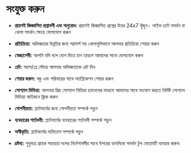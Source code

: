 # **সংযুক্ত করুন**

- **প্রায়শই জিজ্ঞাসিত প্রশ্নাবলী এবং অনুরোধ:** প্রায়শই জিজ্ঞাসিত প্রশ্নের উত্তর 24x7 খুঁজুন। লাইভ চ্যাট সমর্থন বা খোলা সমর্থন ক্ষেত্রে যোগাযোগ করুন
- **প্রতিক্রিয়া:** অভিজ্ঞতার উন্নতির জন্য পরামর্শ সহ খোলাখুলিভাবে আপনার প্রতিক্রিয়া শেয়ার করুন
- **স্বেচ্ছাসেবী:** আপনি যদি দলে যোগ দিতে চান তাহলে আমাদের সাথে যোগাযোগ করুন
- **রেট:** অ্যাপ/প্লে স্টোরে আপনার অভিজ্ঞতাকে রেট দিন
- **শেয়ার করুন:** বন্ধু এবং পরিবারের সাথে অ্যাপ্লিকেশন শেয়ার করুন
- **সোশ্যাল মিডিয়া:** আপনার প্রিয় সোশ্যাল মিডিয়া চ্যানেলের মাধ্যমে আমাদের সাথে সংযোগ করতে নির্দিষ্ট সোশ্যাল মিডিয়া আইকনে ক্লিক করুন
- **গোপনীয়তা:** প্ল্যাটফর্মের জন্য গোপনীয়তা সম্পর্কে পড়ুন
- **ব্যবহারের শর্তাবলী:** প্ল্যাটফর্মের ব্যবহারের শর্তাবলী সম্পর্কে পড়ুন
- **অস্বীকৃতি:** প্ল্যাটফর্মের দাবিত্যাগ সম্পর্কে পড়ুন

- **দ্রষ্টব্য:** শুধুমাত্র গ্রাহক সহায়তা দলের নির্দেশাবলীর সাথে উপরের ডানদিকে সমর্থন টুল বোতামটি ব্যবহার করুন৷